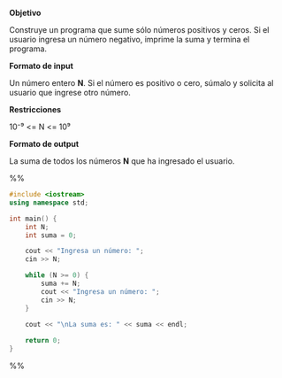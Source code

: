 **Objetivo**

Construye un programa que sume sólo números positivos y ceros. Si el usuario ingresa un número negativo, imprime la suma y termina el programa.

**Formato de input**

Un número entero **N**. Si el número es positivo o cero, súmalo y solicita al usuario que ingrese otro número.

**Restricciones**

10⁻⁹ <= N <= 10⁹

**Formato de output**

La suma de todos los números **N** que ha ingresado el usuario.

%%
```c++
#include <iostream>
using namespace std;

int main() {
    int N;
    int suma = 0;

    cout << "Ingresa un número: ";
    cin >> N;

    while (N >= 0) {
        suma += N;
        cout << "Ingresa un número: ";
        cin >> N;
    }
    
    cout << "\nLa suma es: " << suma << endl;

    return 0;
}
```
%%